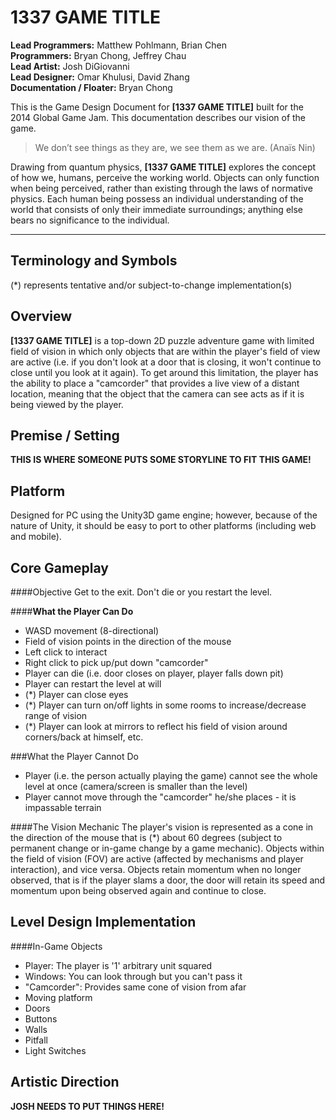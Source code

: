 1337 GAME TITLE
=======
**Lead Programmers:** Matthew Pohlmann, Brian Chen <br/>
**Programmers:** Bryan Chong, Jeffrey Chau <br/>
**Lead Artist:** Josh DiGiovanni <br/>
**Lead Designer:** Omar Khulusi, David Zhang <br/>
**Documentation / Floater:** Bryan Chong <br/>

This is the Game Design Document for **[1337 GAME TITLE]** built for the 2014 Global Game Jam. This documentation describes our vision of the game.

> We don’t see things as they are, we see them as we are. (Anaïs Nin)

Drawing from quantum physics, **[1337 GAME TITLE]** explores the concept of how we, humans, perceive the working world. Objects can only function when being perceived, rather than existing through the laws of normative physics. Each human being possess an individual understanding of the world that consists of only their immediate surroundings; anything else bears no significance to the individual.

-------

Terminology and Symbols
-------
(*) represents tentative and/or subject-to-change implementation(s)

Overview
-------
**[1337 GAME TITLE]** is a top-down 2D puzzle adventure game with limited field of vision in which only objects that are within the player's field of view are active (i.e. if you don't look at a door that is closing, it won't continue to close until you look at it again). To get around this limitation, the player has the ability to place a "camcorder" that provides a live view of a distant location, meaning that the object that the camera can see acts as if it is being viewed by the player.

Premise / Setting
-------
**THIS IS WHERE SOMEONE PUTS SOME STORYLINE TO FIT THIS GAME!**


Platform
-------
Designed for PC using the Unity3D game engine; however, because of the nature of Unity, it should be easy to port to other platforms (including web and mobile).

Core Gameplay
-------
####Objective
Get to the exit. Don't die or you restart the level.

####**What the Player Can Do**
+ WASD movement (8-directional)
+ Field of vision points in the direction of the mouse
+ Left click to interact
+ Right click to pick up/put down "camcorder"
+ Player can die (i.e. door closes on player, player falls down pit)
+ Player can restart the level at will
+ (*) Player can close eyes
+ (*) Player can turn on/off lights in some rooms to increase/decrease range of vision
+ (*) Player can look at mirrors to reflect his field of vision around corners/back at himself, etc.

###What the Player Cannot Do
+ Player (i.e. the person actually playing the game) cannot see the whole level at once (camera/screen is smaller than the level)
+ Player cannot move through the "camcorder" he/she places - it is impassable terrain

####The Vision Mechanic
The player's vision is represented as a cone in the direction of the mouse that is (*) about 60 degrees (subject to permanent change or in-game change by a game mechanic). Objects within the field of vision (FOV) are active (affected by mechanisms and player interaction), and vice versa. Objects retain momentum when no longer observed, that is if the player slams a door, the door will retain its speed and momentum upon being observed again and continue to close. 

Level Design Implementation
-------
####In-Game Objects
+ Player: The player is '1' arbitrary unit squared
+ Windows: You can look through but you can't pass it
+ "Camcorder": Provides same cone of vision from afar
+ Moving platform
+ Doors
+ Buttons
+ Walls
+ Pitfall
+ Light Switches

Artistic Direction 
-------
**JOSH NEEDS TO PUT THINGS HERE!**